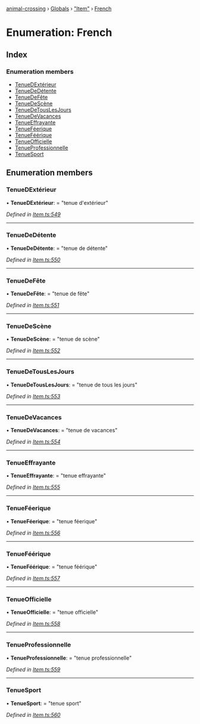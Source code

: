 [animal-crossing](../README.md) › [Globals](../globals.md) › ["Item"](../modules/_item_.md) › [French](_item_.french.md)

# Enumeration: French

## Index

### Enumeration members

* [TenueDExtérieur](_item_.french.md#tenuedextérieur)
* [TenueDeDétente](_item_.french.md#tenuededétente)
* [TenueDeFête](_item_.french.md#tenuedefête)
* [TenueDeScène](_item_.french.md#tenuedescène)
* [TenueDeTousLesJours](_item_.french.md#tenuedetouslesjours)
* [TenueDeVacances](_item_.french.md#tenuedevacances)
* [TenueEffrayante](_item_.french.md#tenueeffrayante)
* [TenueFéerique](_item_.french.md#tenueféerique)
* [TenueFéérique](_item_.french.md#tenueféérique)
* [TenueOfficielle](_item_.french.md#tenueofficielle)
* [TenueProfessionnelle](_item_.french.md#tenueprofessionnelle)
* [TenueSport](_item_.french.md#tenuesport)

## Enumeration members

###  TenueDExtérieur

• **TenueDExtérieur**: = "tenue d'extérieur"

*Defined in [Item.ts:549](https://github.com/Norviah/animal-crossing/blob/26c21f5/module/types/Item.ts#L549)*

___

###  TenueDeDétente

• **TenueDeDétente**: = "tenue de détente"

*Defined in [Item.ts:550](https://github.com/Norviah/animal-crossing/blob/26c21f5/module/types/Item.ts#L550)*

___

###  TenueDeFête

• **TenueDeFête**: = "tenue de fête"

*Defined in [Item.ts:551](https://github.com/Norviah/animal-crossing/blob/26c21f5/module/types/Item.ts#L551)*

___

###  TenueDeScène

• **TenueDeScène**: = "tenue de scène"

*Defined in [Item.ts:552](https://github.com/Norviah/animal-crossing/blob/26c21f5/module/types/Item.ts#L552)*

___

###  TenueDeTousLesJours

• **TenueDeTousLesJours**: = "tenue de tous les jours"

*Defined in [Item.ts:553](https://github.com/Norviah/animal-crossing/blob/26c21f5/module/types/Item.ts#L553)*

___

###  TenueDeVacances

• **TenueDeVacances**: = "tenue de vacances"

*Defined in [Item.ts:554](https://github.com/Norviah/animal-crossing/blob/26c21f5/module/types/Item.ts#L554)*

___

###  TenueEffrayante

• **TenueEffrayante**: = "tenue effrayante"

*Defined in [Item.ts:555](https://github.com/Norviah/animal-crossing/blob/26c21f5/module/types/Item.ts#L555)*

___

###  TenueFéerique

• **TenueFéerique**: = "tenue féerique"

*Defined in [Item.ts:556](https://github.com/Norviah/animal-crossing/blob/26c21f5/module/types/Item.ts#L556)*

___

###  TenueFéérique

• **TenueFéérique**: = "tenue féérique"

*Defined in [Item.ts:557](https://github.com/Norviah/animal-crossing/blob/26c21f5/module/types/Item.ts#L557)*

___

###  TenueOfficielle

• **TenueOfficielle**: = "tenue officielle"

*Defined in [Item.ts:558](https://github.com/Norviah/animal-crossing/blob/26c21f5/module/types/Item.ts#L558)*

___

###  TenueProfessionnelle

• **TenueProfessionnelle**: = "tenue professionnelle"

*Defined in [Item.ts:559](https://github.com/Norviah/animal-crossing/blob/26c21f5/module/types/Item.ts#L559)*

___

###  TenueSport

• **TenueSport**: = "tenue sport"

*Defined in [Item.ts:560](https://github.com/Norviah/animal-crossing/blob/26c21f5/module/types/Item.ts#L560)*
